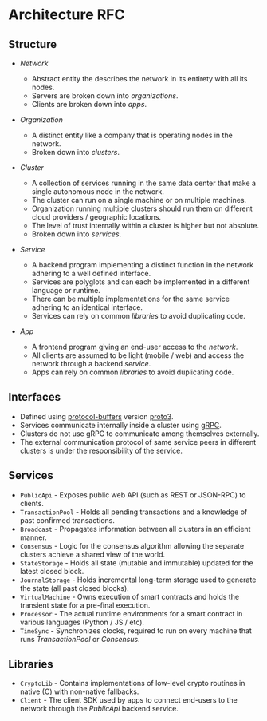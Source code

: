 # Architecture RFC

## Structure

* *Network*
  * Abstract entity the describes the network in its entirety with all its nodes.
  * Servers are broken down into *organizations*.
  * Clients are broken down into *apps*.

* *Organization*
  * A distinct entity like a company that is operating nodes in the network.
  * Broken down into *clusters*.

* *Cluster*
  * A collection of services running in the same data center that make a single autonomous node in the network.
  * The cluster can run on a single machine or on multiple machines.
  * Organization running multiple clusters should run them on different cloud providers / geographic locations.
  * The level of trust internally within a cluster is higher but not absolute.
  * Broken down into *services*.

* *Service*
  * A backend program implementing a distinct function in the network adhering to a well defined interface.
  * Services are polyglots and can each be implemented in a different language or runtime.
  * There can be multiple implementations for the same service adhering to an identical interface.
  * Services can rely on common *libraries* to avoid duplicating code.

* *App*
  * A frontend program giving an end-user access to the *network*.
  * All clients are assumed to be light (mobile / web) and access the network through a backend *service*.
  * Apps can rely on common *libraries* to avoid duplicating code.

## Interfaces

  * Defined using [protocol-buffers](https://developers.google.com/protocol-buffers/docs/overview) version [proto3](https://developers.google.com/protocol-buffers/docs/proto3).
  * Services communicate internally inside a cluster using [gRPC](https://grpc.io/).
  * Clusters do not use gRPC to communicate among themselves externally.
  * The external communication protocol of same service peers in different clusters is under the responsibility of the service.

## Services

  * `PublicApi` - Exposes public web API (such as REST or JSON-RPC) to clients.
  * `TransactionPool` - Holds all pending transactions and a knowledge of past confirmed transactions.
  * `Broadcast` - Propagates information between all clusters in an efficient manner.
  * `Consensus` - Logic for the consensus algorithm allowing the separate clusters achieve a shared view of the world.
  * `StateStorage` - Holds all state (mutable and immutable) updated for the latest closed block.
  * `JournalStorage` - Holds incremental long-term storage used to generate the state (all past closed blocks).
  * `VirtualMachine` - Owns execution of smart contracts and holds the transient state for a pre-final execution.
  * `Processor` - The actual runtime environments for a smart contract in various languages (Python / JS / etc).
  * `TimeSync` - Synchronizes clocks, required to run on every machine that runs *TransactionPool* or *Consensus*.

## Libraries

  * `CryptoLib` - Contains implementations of low-level crypto routines in native (C) with non-native fallbacks.
  * `Client` - The client SDK used by apps to connect end-users to the network through the *PublicApi* backend service.
